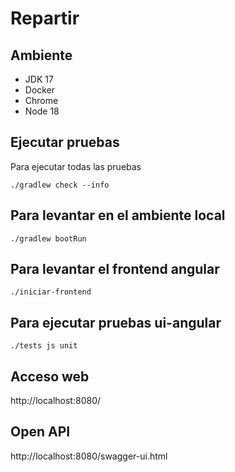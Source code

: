 # Repartir

## Ambiente

 * JDK 17
 * Docker
 * Chrome
 * Node 18

## Ejecutar pruebas

Para ejecutar todas las pruebas

```
./gradlew check --info
```

## Para levantar en el ambiente local

```
./gradlew bootRun
```

## Para levantar el frontend angular

```
./iniciar-frontend
```

## Para ejecutar pruebas ui-angular

```
./tests js unit
```

## Acceso web

http://localhost:8080/

## Open API

http://localhost:8080/swagger-ui.html

##
